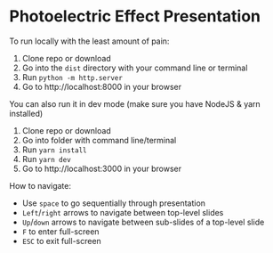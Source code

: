 # Photoelectric Effect Presentation

To run locally with the least amount of pain:
1. Clone repo or download
2. Go into the `dist` directory with your command line or terminal
3. Run `python -m http.server`
4. Go to http://localhost:8000 in your browser

You can also run it in dev mode (make sure you have NodeJS & yarn installed)
1. Clone repo or download
2. Go into folder with command line/terminal
3. Run `yarn install`
4. Run `yarn dev`
5. Go to http://localhost:3000 in your browser

How to navigate:
- Use `space` to go sequentially through presentation
- `Left`/`right` arrows to navigate between top-level slides
- `Up`/`down` arrows to navigate between sub-slides of a top-level slide
- `F` to enter full-screen
- `ESC` to exit full-screen
